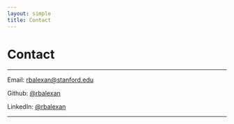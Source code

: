 ```yaml
---
layout: simple
title: Contact
---
```


<style>
.hero-body .column {
	margin-bottom: 180px;
}
</style>

<script type="module">
// Forwards `subject` and `body` search params to the email link

const originalSearchParams = new URLSearchParams(location.search);
const element = document.querySelector('#email a');

const searchParams = new URLSearchParams();
if (originalSearchParams.has('subject')) {
	searchParams.set('subject', originalSearchParams.get('subject'));
}
if (originalSearchParams.has('body')) {
	searchParams.set('body', originalSearchParams.get('body'));
}

element.search = searchParams.toString();
</script>

# Contact

---

<span class="icon"> <i class="fas fa-envelope"></i> </span> Email: <a href="mailto:rbalexan@stanford.edu">rbalexan@stanford.edu</a>

<span class="icon"> <i class="fab fa-github"></i> </span> Github: <a href="https://github.com/rbalexan" target="_blank">@rbalexan</a>

<span class="icon"> <i class="fab fa-linkedin"></i> </span> LinkedIn: <a href="https://www.linkedin.com/in/rbalexan/" target="_blank">@rbalexan</a>

---


